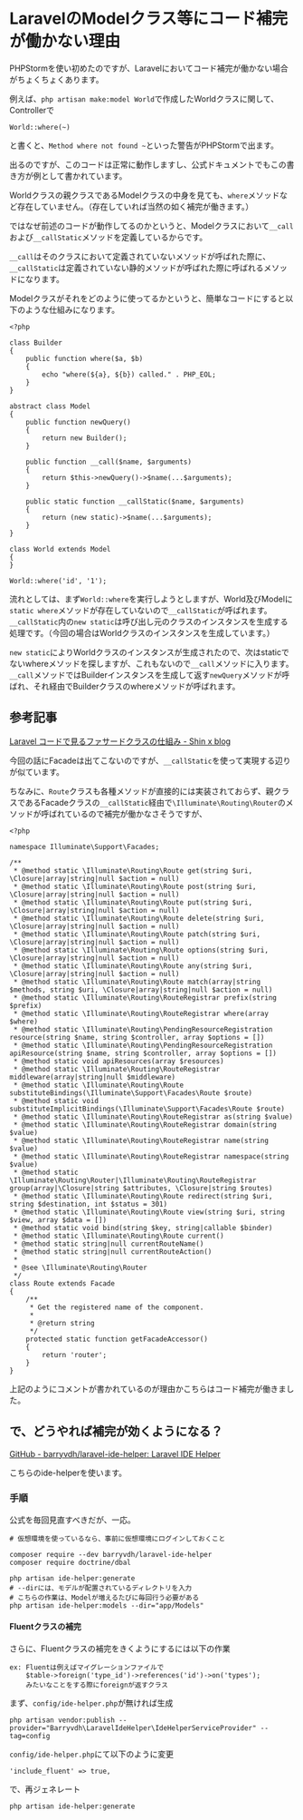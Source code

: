# LaravelのModelクラス等にコード補完が働かない理由

PHPStormを使い初めたのですが、Laravelにおいてコード補完が働かない場合がちょくちょくあります。

例えば、`php artisan make:model World`で作成したWorldクラスに関して、Controllerで

```
World::where(~)
```

と書くと、`Method where not found ~`といった警告がPHPStormで出ます。

出るのですが、このコードは正常に動作しますし、公式ドキュメントでもこの書き方が例として書かれています。

Worldクラスの親クラスであるModelクラスの中身を見ても、`where`メソッドなど存在していません。（存在していれば当然の如く補完が働きます。）

ではなぜ前述のコードが動作してるのかというと、Modelクラスにおいて`__call`および`__callStatic`メソッドを定義しているからです。

`__call`はそのクラスにおいて定義されていないメソッドが呼ばれた際に、`__callStatic`は定義されていない静的メソッドが呼ばれた際に呼ばれるメソッドになります。

Modelクラスがそれをどのように使ってるかというと、簡単なコードにすると以下のような仕組みになります。

```
<?php

class Builder
{
    public function where($a, $b)
    {
        echo "where(${a}, ${b}) called." . PHP_EOL;
    }
}

abstract class Model
{
    public function newQuery()
    {
        return new Builder();
    }

    public function __call($name, $arguments)
    {
        return $this->newQuery()->$name(...$arguments);
    }

    public static function __callStatic($name, $arguments)
    {
        return (new static)->$name(...$arguments);
    }
}

class World extends Model
{
}

World::where('id', '1');
```

流れとしては、まず`World::where`を実行しようとしますが、World及びModelに`static where`メソッドが存在していないので`__callStatic`が呼ばれます。`__callStatic`内の`new static`は呼び出し元のクラスのインスタンスを生成する処理です。（今回の場合はWorldクラスのインスタンスを生成しています。）

`new static`によりWorldクラスのインスタンスが生成されたので、次はstaticでないwhereメソッドを探しますが、これもないので`__call`メソッドに入ります。`__call`メソッドではBuilderインスタンスを生成して返す`newQuery`メソッドが呼ばれ、それ経由でBuilderクラスのwhereメソッドが呼ばれます。

## 参考記事

[Laravel コードで見るファサードクラスの仕組み - Shin x blog](http://www.1x1.jp/blog/2014/03/laravel-facade-class.html)

今回の話にFacadeは出てこないのですが、`__callStatic`を使って実現する辺りが似ています。

ちなみに、`Route`クラスも各種メソッドが直接的には実装されておらず、親クラスであるFacadeクラスの`__callStatic`経由で`\Illuminate\Routing\Router`のメソッドが呼ばれているので補完が働かなさそうですが、

```
<?php

namespace Illuminate\Support\Facades;

/**
 * @method static \Illuminate\Routing\Route get(string $uri, \Closure|array|string|null $action = null)
 * @method static \Illuminate\Routing\Route post(string $uri, \Closure|array|string|null $action = null)
 * @method static \Illuminate\Routing\Route put(string $uri, \Closure|array|string|null $action = null)
 * @method static \Illuminate\Routing\Route delete(string $uri, \Closure|array|string|null $action = null)
 * @method static \Illuminate\Routing\Route patch(string $uri, \Closure|array|string|null $action = null)
 * @method static \Illuminate\Routing\Route options(string $uri, \Closure|array|string|null $action = null)
 * @method static \Illuminate\Routing\Route any(string $uri, \Closure|array|string|null $action = null)
 * @method static \Illuminate\Routing\Route match(array|string $methods, string $uri, \Closure|array|string|null $action = null)
 * @method static \Illuminate\Routing\RouteRegistrar prefix(string  $prefix)
 * @method static \Illuminate\Routing\RouteRegistrar where(array  $where)
 * @method static \Illuminate\Routing\PendingResourceRegistration resource(string $name, string $controller, array $options = [])
 * @method static \Illuminate\Routing\PendingResourceRegistration apiResource(string $name, string $controller, array $options = [])
 * @method static void apiResources(array $resources)
 * @method static \Illuminate\Routing\RouteRegistrar middleware(array|string|null $middleware)
 * @method static \Illuminate\Routing\Route substituteBindings(\Illuminate\Support\Facades\Route $route)
 * @method static void substituteImplicitBindings(\Illuminate\Support\Facades\Route $route)
 * @method static \Illuminate\Routing\RouteRegistrar as(string $value)
 * @method static \Illuminate\Routing\RouteRegistrar domain(string $value)
 * @method static \Illuminate\Routing\RouteRegistrar name(string $value)
 * @method static \Illuminate\Routing\RouteRegistrar namespace(string $value)
 * @method static \Illuminate\Routing\Router|\Illuminate\Routing\RouteRegistrar group(array|\Closure|string $attributes, \Closure|string $routes)
 * @method static \Illuminate\Routing\Route redirect(string $uri, string $destination, int $status = 301)
 * @method static \Illuminate\Routing\Route view(string $uri, string $view, array $data = [])
 * @method static void bind(string $key, string|callable $binder)
 * @method static \Illuminate\Routing\Route current()
 * @method static string|null currentRouteName()
 * @method static string|null currentRouteAction()
 *
 * @see \Illuminate\Routing\Router
 */
class Route extends Facade
{
    /**
     * Get the registered name of the component.
     *
     * @return string
     */
    protected static function getFacadeAccessor()
    {
        return 'router';
    }
}
```

上記のようにコメントが書かれているのが理由かこちらはコード補完が働きました。


## で、どうやれば補完が効くようになる？

[GitHub - barryvdh/laravel-ide-helper: Laravel IDE Helper](https://github.com/barryvdh/laravel-ide-helper)

こちらのide-helperを使います。

### 手順

公式を毎回見直すべきだが、一応。

```
# 仮想環境を使っているなら、事前に仮想環境にログインしておくこと

composer require --dev barryvdh/laravel-ide-helper
composer require doctrine/dbal

php artisan ide-helper:generate
# --dirには、モデルが配置されているディレクトリを入力
# こちらの作業は、Modelが増えるたびに毎回行う必要がある
php artisan ide-helper:models --dir="app/Models"
```

#### Fluentクラスの補完

さらに、Fluentクラスの補完をきくようにするには以下の作業

```
ex: Fluentは例えばマイグレーションファイルで
    $table->foreign('type_id')->references('id')->on('types');
    みたいなことをする際にforeignが返すクラス
```

まず、`config/ide-helper.php`が無ければ生成

```
php artisan vendor:publish --provider="Barryvdh\LaravelIdeHelper\IdeHelperServiceProvider" --tag=config
```

`config/ide-helper.php`にて以下のように変更

```
'include_fluent' => true,
```

で、再ジェネレート

```
php artisan ide-helper:generate
```
